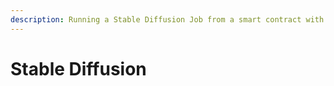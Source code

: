 ```yaml
---
description: Running a Stable Diffusion Job from a smart contract with Lilypad v0
---
```


# Stable Diffusion

